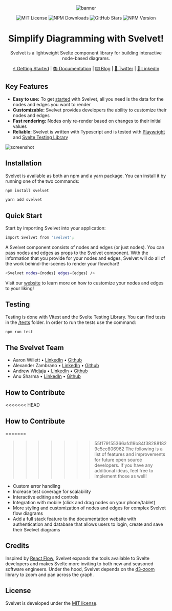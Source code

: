 <div align="center">

![banner](./src/assets/banner.png)

![MIT License](https://img.shields.io/badge/license-MIT-%23fb7182)
![NPM Downloads](https://img.shields.io/npm/dt/svelvet?color=%23fb7182&label=downloads)
![GitHub Stars](https://img.shields.io/github/stars/oslabs-beta/svelvet?color=%23fb7182)
![NPM Version](https://img.shields.io/npm/v/svelvet?color=%23fb7182&label=version)

# Simplify Diagramming with Svelvet!

Svelvet is a lightweight Svelte component library for building interactive node-based diagrams.

[⚡ Getting Started](https://svelvet.io/docs/installation/) | [📚 Documentation](https://svelvet.io/docs/core-concepts/) | [⌨️ Blog](https://medium.com/@alexander.zambrano/simplify-application-diagramming-with-svelvet-a8f664731243) | [💬 Twitter](https://twitter.com/svelvet_oslabs) | [💼 LinkedIn](https://www.linkedin.com/company/svelvet/)

</div>

## Key Features

- **Easy to use:** To get [started](https://svelvet.io/docs/basic-usage/) with Svelvet, all you need is the data for the nodes and edges you want to render
- **Customizable:** Svelvet provides developers the ability to customize their nodes and edges
- **Fast rendering:** Nodes only re-render based on changes to their initial values
- **Reliable:** Svelvet is written with Typescript and is tested with [Playwright](https://playwright.dev/) and [Svelte Testing Library](https://testing-library.com/docs/svelte-testing-library/intro/)

![screenshot](./src/assets/readme-gif.gif)

## Installation

Svelvet is available as both an npm and a yarn package. You can install it by running one of the two commands:

```bash
npm install svelvet
```

```bash
yarn add svelvet
```

## Quick Start

Start by importing Svelvet into your application:

```bash
import Svelvet from 'svelvet';
```

A Svelvet component consists of nodes and edges (or just nodes). You can pass nodes and edges as props to the Svelvet component. With the information that you provide for your nodes and edges, Svelvet will do all of the work behind-the-scenes to render your flowchart!

```bash
<Svelvet nodes={nodes} edges={edges} />
```

Visit our [website](https://svelvet.io) to learn more on how to customize your nodes and edges to your liking!

## Testing

Testing is done with Vitest and the Svelte Testing Library. You can find tests in the [/tests](https://github.com/oslabs-beta/Svelvet/tree/main/tests) folder. In order to run the tests use the command:

```bash
npm run test
```

## The Svelvet Team

- Aaron Willett • [LinkedIn](https://www.linkedin.com/in/awillettnyc/) • [Github](https://github.com/awillettnyc)
- Alexander Zambrano • [LinkedIn](https://www.linkedin.com/in/alexander-z-8b7716b0/) • [Github](https://github.com/azambran21)
- Andrew Widjaja • [LinkedIn](https://www.linkedin.com/in/andrew-widjaja/) • [Github](https://github.com/andrew-widjaja)
- Anu Sharma • [LinkedIn](https://www.linkedin.com/in/anu-sharma-6936a686/) • [Github](https://github.com/anulepau)

## How to Contribute

<<<<<<< HEAD
## How to Contribute

=======
>>>>>>> 55f179155366afd19b84f382881829c5cc806962
The following is a list of features and improvements for future open source developers. If you have any additional ideas, feel free to implement those as well!

- Custom error handling
- Increase test coverage for scalability
- Interactive editing and controls
- Integration with mobile (click and drag nodes on your phone/tablet)
- More styling and customization of nodes and edges for complex Svelvet flow diagrams
- Add a full stack feature to the documentation website with authentication and database that allows users to login, create and save their Svelvet diagrams

## Credits

Inspired by [React Flow](reactflow.dev), Svelvet expands the tools available to Svelte developers and makes Svelte more inviting to both new and seasoned software engineers. Under the hood, Svelvet depends on the [d3-zoom](https://github.com/d3/d3-zoom) library to zoom and pan across the graph.

## License

Svelvet is developed under the [MIT license](https://github.com/oslabs-beta/Svelvet/blob/main/LICENSE).
